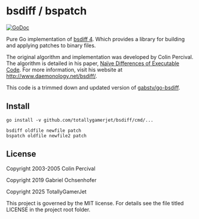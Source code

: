 bsdiff / bspatch
==============
[![GoDoc](https://godoc.org/github.com/totallygamerjet/bsdiff?status.svg)](https://godoc.org/github.com/totallygamerjet/bsdiff)

Pure Go implementation of [bsdiff 4](http://www.daemonology.net/bsdiff/). Which provides a library for building and applying patches to binary
files.

The original algorithm and implementation was developed by Colin Percival.  The
algorithm is detailed in his paper, [Naïve Differences of Executable Code](http://www.daemonology.net/papers/bsdiff.pdf).  For more information, visit his
website at <http://www.daemonology.net/bsdiff/>.

This code is a trimmed down and updated version of [gabstv/go-bsdiff](https://github.com/gabstv/go-bsdiff).

## Install

```shell
go install -v github.com/totallygamerjet/bsdiff/cmd/...

bsdiff oldfile newfile patch
bspatch oldfile newfile2 patch
```

License
-------
Copyright 2003-2005 Colin Percival

Copyright 2019 Gabriel Ochsenhofer

Copyright 2025 TotallyGamerJet

This project is governed by the MIT license. For details see the file
titled LICENSE in the project root folder.
